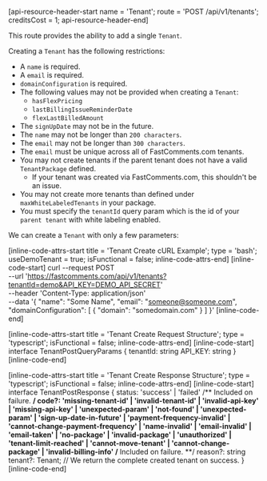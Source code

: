 [api-resource-header-start name = 'Tenant'; route = 'POST /api/v1/tenants'; creditsCost = 1; api-resource-header-end]

This route provides the ability to add a single `Tenant`.

Creating a `Tenant` has the following restrictions:

- A `name` is required.
- A `email` is required.
- `domainConfiguration` is required.
- The following values may not be provided when creating a `Tenant`:
  - `hasFlexPricing` 
  - `lastBillingIssueReminderDate` 
  - `flexLastBilledAmount`
- The `signUpDate` may not be in the future.
- The `name` may not be longer than `200 characters`.
- The `email` may not be longer than `300 characters`.
- The `email` must be unique across all of FastComments.com tenants.
- You may not create tenants if the parent tenant does not have a valid `TenantPackage` defined.
  - If your tenant was created via FastComments.com, this shouldn't be an issue.
- You may not create more tenants than defined under `maxWhiteLabeledTenants` in your package.
- You must specify the `tenantId` query param which is the id of your `parent tenant` with white labeling enabled.

We can create a `Tenant` with only a few parameters:

[inline-code-attrs-start title = 'Tenant Create cURL Example'; type = 'bash'; useDemoTenant = true; isFunctional = false; inline-code-attrs-end]
[inline-code-start]
curl --request POST \
  --url 'https://fastcomments.com/api/v1/tenants?tenantId=demo&API_KEY=DEMO_API_SECRET' \
  --header 'Content-Type: application/json' \
  --data '{
    "name": "Some Name",
	"email": "someone@someone.com",
    "domainConfiguration": [ { "domain": "somedomain.com" } ]
}'
[inline-code-end]

[inline-code-attrs-start title = 'Tenant Create Request Structure'; type = 'typescript'; isFunctional = false; inline-code-attrs-end]
[inline-code-start]
interface TenantPostQueryParams {
    tenantId: string
    API_KEY: string
}
[inline-code-end]

[inline-code-attrs-start title = 'Tenant Create Response Structure'; type = 'typescript'; isFunctional = false; inline-code-attrs-end]
[inline-code-start]
interface TenantPostResponse {
    status: 'success' | 'failed'
    /** Included on failure. **/
    code?: 'missing-tenant-id' | 'invalid-tenant-id' | 'invalid-api-key' | 'missing-api-key' | 'unexpected-param' | 'not-found' | 'unexpected-param' | 'sign-up-date-in-future' | 'payment-frequency-invalid' | 'cannot-change-payment-frequency' | 'name-invalid' | 'email-invalid' | 'email-taken' | 'no-package' | 'invalid-package' | 'unauthorized' | 'tenant-limit-reached' | 'cannot-move-tenant' | 'cannot-change-package' | 'invalid-billing-info'
    /** Included on failure. **/
    reason?: string
    tenant?: Tenant; // We return the complete created tenant on success.
}
[inline-code-end]
